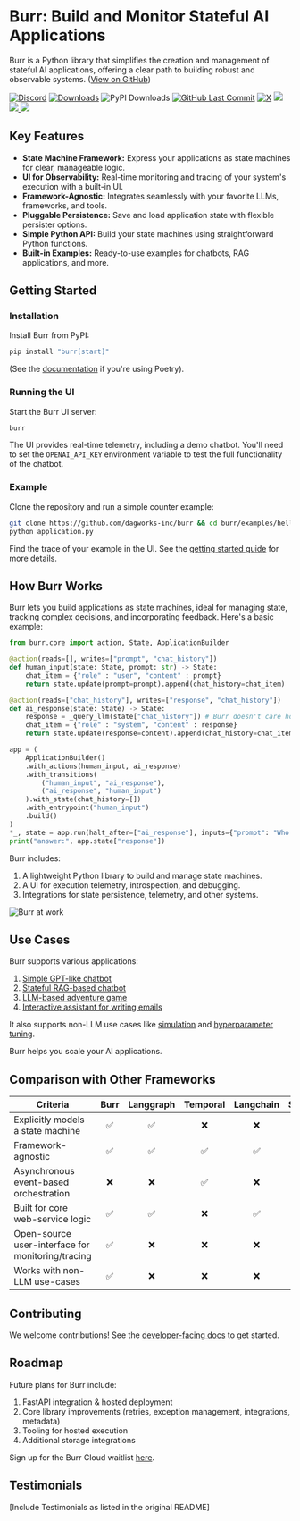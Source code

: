 # Burr: Build and Monitor Stateful AI Applications

Burr is a Python library that simplifies the creation and management of stateful AI applications, offering a clear path to building robust and observable systems.  ([View on GitHub](https://github.com/apache/burr))

[![Discord](https://img.shields.io/badge/Join-Burr_Discord-7289DA?logo=discord)](https://discord.gg/6Zy2DwP4f3)
[![Downloads](https://static.pepy.tech/badge/burr/month)](https://pepy.tech/project/burr)
![PyPI Downloads](https://static.pepy.tech/badge/burr)
[![GitHub Last Commit](https://img.shields.io/github/last-commit/dagworks-inc/burr)](https://github.com/dagworks-inc/burr/pulse)
[![X](https://img.shields.io/badge/follow-%40burr_framework-1DA1F2?logo=x&style=social)](https://twitter.com/burr_framework)
<a target="_blank" href="https://linkedin.com/showcase/dagworks-inc" style="background:none">
  <img src="https://img.shields.io/badge/DAGWorks-Follow-purple.svg?logo=linkedin" />
</a>
<a href="https://twitter.com/burr_framework" target="_blank">
  <img src="https://img.shields.io/badge/burr_framework-Follow-purple.svg?logo=X"/>
</a>
<a href="https://twitter.com/dagworks" target="_blank">
  <img src="https://img.shields.io/badge/DAGWorks-Follow-purple.svg?logo=X"/>
</a>

## Key Features

*   **State Machine Framework:** Express your applications as state machines for clear, manageable logic.
*   **UI for Observability:**  Real-time monitoring and tracing of your system's execution with a built-in UI.
*   **Framework-Agnostic:** Integrates seamlessly with your favorite LLMs, frameworks, and tools.
*   **Pluggable Persistence:** Save and load application state with flexible persister options.
*   **Simple Python API:**  Build your state machines using straightforward Python functions.
*   **Built-in Examples:** Ready-to-use examples for chatbots, RAG applications, and more.

## Getting Started

### Installation

Install Burr from PyPI:

```bash
pip install "burr[start]"
```

(See the [documentation](https://burr.dagworks.io/getting_started/install/) if you're using Poetry).

### Running the UI

Start the Burr UI server:

```bash
burr
```

The UI provides real-time telemetry, including a demo chatbot.  You'll need to set the `OPENAI_API_KEY` environment variable to test the full functionality of the chatbot.

### Example

Clone the repository and run a simple counter example:

```bash
git clone https://github.com/dagworks-inc/burr && cd burr/examples/hello-world-counter
python application.py
```

Find the trace of your example in the UI.  See the [getting started guide](https://burr.dagworks.io/getting_started/simple-example/) for more details.

## How Burr Works

Burr lets you build applications as state machines, ideal for managing state, tracking complex decisions, and incorporating feedback.  Here's a basic example:

```python
from burr.core import action, State, ApplicationBuilder

@action(reads=[], writes=["prompt", "chat_history"])
def human_input(state: State, prompt: str) -> State:
    chat_item = {"role" : "user", "content" : prompt}
    return state.update(prompt=prompt).append(chat_history=chat_item)

@action(reads=["chat_history"], writes=["response", "chat_history"])
def ai_response(state: State) -> State:
    response = _query_llm(state["chat_history"]) # Burr doesn't care how you use LLMs!
    chat_item = {"role" : "system", "content" : response}
    return state.update(response=content).append(chat_history=chat_item)

app = (
    ApplicationBuilder()
    .with_actions(human_input, ai_response)
    .with_transitions(
        ("human_input", "ai_response"),
        ("ai_response", "human_input")
    ).with_state(chat_history=[])
    .with_entrypoint("human_input")
    .build()
)
*_, state = app.run(halt_after=["ai_response"], inputs={"prompt": "Who was Aaron Burr, sir?"})
print("answer:", app.state["response"])
```

Burr includes:

1.  A lightweight Python library to build and manage state machines.
2.  A UI for execution telemetry, introspection, and debugging.
3.  Integrations for state persistence, telemetry, and other systems.

![Burr at work](https://github.com/DAGWorks-Inc/burr/blob/main/chatbot.gif)

## Use Cases

Burr supports various applications:

1.  [Simple GPT-like chatbot](https://github.com/dagworks-inc/burr/tree/main/examples/multi-modal-chatbot)
2.  [Stateful RAG-based chatbot](https://github.com/dagworks-inc/burr/tree/main/examples/conversational-rag/simple_example)
3.  [LLM-based adventure game](https://github.com/DAGWorks-Inc/burr/tree/main/examples/llm-adventure-game)
4.  [Interactive assistant for writing emails](https://github.com/DAGWorks-Inc/burr/tree/main/examples/email-assistant)

It also supports non-LLM use cases like [simulation](https://github.com/DAGWorks-Inc/burr/tree/main/examples/simulation) and [hyperparameter tuning](https://github.com/DAGWorks-Inc/burr/tree/main/examples/ml-training).

Burr helps you scale your AI applications.

## Comparison with Other Frameworks

| Criteria                                          | Burr | Langgraph | Temporal | Langchain | Superagent | Hamilton |
| ------------------------------------------------- | :--: | :-------: | :------: | :-------: | :--------: | :------: |
| Explicitly models a state machine                 |  ✅  |    ✅     |    ❌    |    ❌     |     ❌     |    ❌    |
| Framework-agnostic                                |  ✅  |    ✅     |    ✅    |    ✅     |     ❌     |    ✅    |
| Asynchronous event-based orchestration            |  ❌  |    ❌     |    ✅    |    ❌     |     ❌     |    ❌    |
| Built for core web-service logic                  |  ✅  |    ✅     |    ❌    |    ✅     |     ✅     |    ✅    |
| Open-source user-interface for monitoring/tracing |  ✅  |    ❌     |    ❌    |    ❌     |     ❌     |    ✅    |
| Works with non-LLM use-cases                      |  ✅  |    ❌     |    ❌    |    ❌     |     ❌     |    ✅    |

## Contributing

We welcome contributions!  See the [developer-facing docs](https://burr.dagworks.io/contributing) to get started.

## Roadmap

Future plans for Burr include:

1.  FastAPI integration & hosted deployment
2.  Core library improvements (retries, exception management, integrations, metadata)
3.  Tooling for hosted execution
4.  Additional storage integrations

Sign up for the Burr Cloud waitlist [here](https://forms.gle/w9u2QKcPrztApRedA).

## Testimonials

[Include Testimonials as listed in the original README]